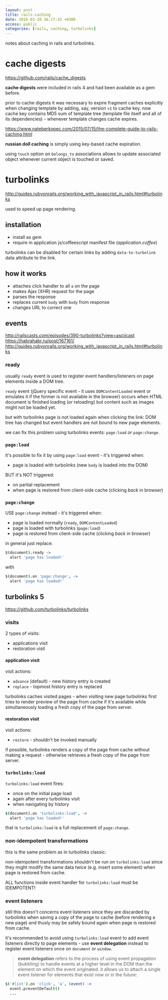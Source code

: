 ```yaml
---
layout: post
title: rails-caching
date: 2016-03-20 16:17:42 +0300
access: public
categories: [rails, caching, turbolinks]
---
```


notes about caching in rails and turbolinks.

<!-- more -->

# cache digests

<https://github.com/rails/cache_digests>

**cache digests** were included in rails 4 and had been available as a gem before.

prior to cache digests it was necessary to expire fragment caches explicitly
when changing template by adding, say, version `v1` to cache key.
now cache key contains MD5 sum of template tree (template file itself and
all of its dependencies) - whenever template changes cache expires.

<https://www.nateberkopec.com/2015/07/15/the-complete-guide-to-rails-caching.html>

**russian doll caching** is simply using key-based cache expiration.

using `touch` option on `belongs_to` associations allows to update
associated object whenever current object is touched or saved.

# turbolinks

<http://guides.rubyonrails.org/working_with_javascript_in_rails.html#turbolinks>

used to speed up page rendering.

## installation

- install as gem
- require in application js/coffeescript manifest file (_application.coffee_)

turbolinks can be disabled for certain links by adding `data-to-turbolink`
data attribute to the link.

## how it works

- attaches click handler to all `a` on the page
- makes Ajax (XHR) request for the page
- parses the response
- replaces current `body` with `body` from response
- changes URL to correct one

## events

<http://railscasts.com/episodes/390-turbolinks?view=asciicast>
<https://habrahabr.ru/post/167161/>
<http://guides.rubyonrails.org/working_with_javascript_in_rails.html#turbolinks>

### ready

usually `ready` event is used to register event handlers/listeners
on page elements inside a DOM tree.

`ready` event (jQuery specific event - it uses `DOMContentLoaded` event or
emulates it if the former is not available in the browser) occurs when HTML
document is finished loading (or reloading) but content such as images
might not be loaded yet.

but with turbolinks page is not loaded again when clicking the link:
DOM tree has changed but event handlers are not bound to new page elements.

we can fix this problem using turbolinks events: `page:load` or `page:change`.

### `page:load`

it's possible to fix it by using `page:load` event - it's triggered when:

- page is loaded with turbolinks (new `body` is loaded into the DOM)

BUT it's NOT triggered:

- on partial replacement
- when page is restored from client-side cache (clicking *back* in browser)

### `page:change`

USE `page:change` instead - it's triggered when:

- page is loaded normally (`ready`, `DOMContentLoaded`)
- page is loaded with turbolinks (`page:load`)
- page is restored from client-side cache (clicking *back* in browser)

in general just replace:

```coffeescript
$(document).ready ->
  alert 'page has loaded!'
```

with

```coffeescript
$(document).on 'page:change', ->
  alert 'page has loaded!'
```

## turbolinks 5

<https://github.com/turbolinks/turbolinks>

### visits

2 types of visits:

- applications visit
- restoration visit

#### application visit

visit actions:

- `advance` (default) - new history entry is created
- `replace` - topmost history entry is replaced

turbolinks caches visited pages - when visiting new page turbolinks first
tries to render preview of the page from cache if it's available while
simultaneously loading a fresh copy of the page from server.

#### restoration visit

visit actions:

- `restore` - shouldn't be invoked manually

if possible, turbolinks renders a copy of the page from cache without
making a request - otherwise retrieves a fresh copy of the page from server.

### `turbolinks:load`

`turbolinks:load` event fires:

- once on the initial page load
- again after every turbolinks visit
- when navigating by history

```coffeescript
$(document).on 'turbolinks:load', ->
  alert 'page has loaded!'
```

that is `turbolinks:load` is a full replacement of `page:change`.

### non-idempotent transformations

this is the same problem as in turbolinks classic:

non-idempotent transformations shouldn't be run on `turbolinks:load`
since they might modify the same data twice (e.g. insert some element)
when page is restored from cache.

ALL functions inside event handler for `turbolinks:load` must be IDEMPOTENT!

### event listeners

still this doesn't concerns event listeners since they are discarded by
turbolinks when saving a copy of the page to cache (before rendering a new page)
and thusly may be safely bound again when page is restored from cache.

it's recommended to avoid using `turbolinks:load` event to add
event listeners directly to page elements - use **event delegation**
instead to register event listeners once on `document` or `window`.

> **event delegation** refers to the process of using event propagation (bubbling)
> to handle events at a higher level in the DOM than the element on which
> the event originated. it allows us to attach a single event listener for
> elements that exist now or in the future:

```coffeescript
$('#list').on 'click', 'a', (event) ->
  event.preventDefault()
  ...
```
